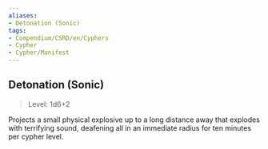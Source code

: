 ```yaml
---
aliases:
- Detonation (Sonic)
tags:
- Compendium/CSRD/en/Cyphers
- Cypher
- Cypher/Manifest
---
```


  
## Detonation (Sonic)  
>Level: 1d6+2  
  
Projects a small physical explosive up to a long distance away that explodes with terrifying sound, deafening all in an immediate radius for ten minutes per cypher level.